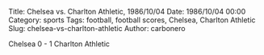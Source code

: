 Title: Chelsea vs. Charlton Athletic, 1986/10/04
Date: 1986/10/04 00:00
Category: sports
Tags: football, football scores, Chelsea, Charlton Athletic
Slug: chelsea-vs-charlton-athletic
Author: carbonero


Chelsea 0 - 1 Charlton Athletic
